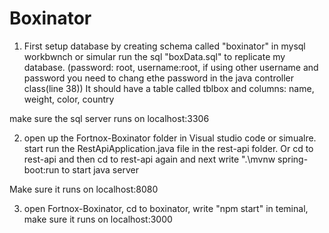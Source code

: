 # Boxinator

1. First setup database by creating schema called "boxinator" in mysql workbwnch or simular 
run the sql  "boxData.sql" to replicate my database. (password: root, username:root, if using other username and password you need to chang ethe password in the java controller class(line 38)) 
It should have a table called tblbox and columns: name, weight, color, country

make sure the sql server runs on localhost:3306

2. open up the Fortnox-Boxinator folder in Visual studio code or simualre.
start run the RestApiApplication.java file in the rest-api folder. Or cd to rest-api and then cd to rest-api again and next write ".\mvnw spring-boot:run to start java server

Make sure it runs on localhost:8080

3.  open  Fortnox-Boxinator, cd to boxinator, write "npm start" in teminal, make sure it runs on localhost:3000
